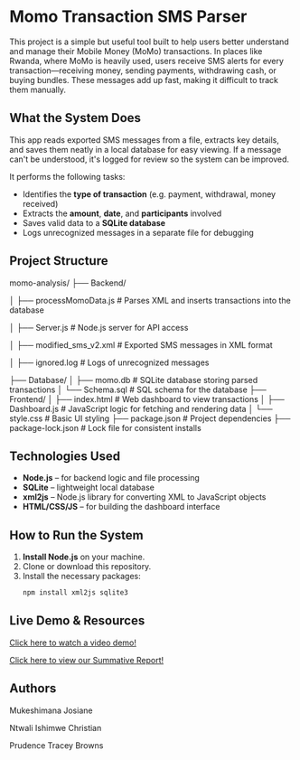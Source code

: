 # Momo Transaction SMS Parser

This project is a simple but useful tool built to help users better understand and manage their Mobile Money (MoMo) transactions. In places like Rwanda, where MoMo is heavily used, users receive SMS alerts for every transaction—receiving money, sending payments, withdrawing cash, or buying bundles. These messages add up fast, making it difficult to track them manually.

## What the System Does

This app reads exported SMS messages from a file, extracts key details, and saves them neatly in a local database for easy viewing. If a message can't be understood, it's logged for review so the system can be improved.

It performs the following tasks:
- Identifies the **type of transaction** (e.g. payment, withdrawal, money received)
- Extracts the **amount**, **date**, and **participants** involved
- Saves valid data to a **SQLite database**
- Logs unrecognized messages in a separate file for debugging

## Project Structure
momo-analysis/
├── Backend/

│ ├── processMomoData.js # Parses XML and inserts transactions into the database

│ ├── Server.js # Node.js server for API access

│ ├── modified_sms_v2.xml # Exported SMS messages in XML format

│ ├── ignored.log # Logs of unrecognized messages

├── Database/
│ ├── momo.db # SQLite database storing parsed transactions
│ └── Schema.sql # SQL schema for the database
├── Frontend/
│ ├── index.html # Web dashboard to view transactions
│ ├── Dashboard.js # JavaScript logic for fetching and rendering data
│ └── style.css # Basic UI styling
├── package.json # Project dependencies
├── package-lock.json # Lock file for consistent installs

## Technologies Used

- **Node.js** – for backend logic and file processing
- **SQLite** – lightweight local database
- **xml2js** – Node.js library for converting XML to JavaScript objects
- **HTML/CSS/JS** – for building the dashboard interface

##  How to Run the System

1. **Install Node.js** on your machine.
2. Clone or download this repository.
3. Install the necessary packages:
   ```bash
   npm install xml2js sqlite3

## Live Demo & Resources
[Click here to watch a video demo!]( https://www.awesomescreenshot.com/video/41024162?key=fe16e270421e99ab6cddd6b127d9965c/)

 [Click here to view our Summative Report!](https://docs.google.com/document/d/1Tutie5QXrz96GwMzCEbssANKIWGMtv0-FG3jfbM2rfk/edit?tab=t.0#heading=h.38onzmn50cpv/)

## Authors
Mukeshimana Josiane

Ntwali Ishimwe Christian

Prudence Tracey Browns

